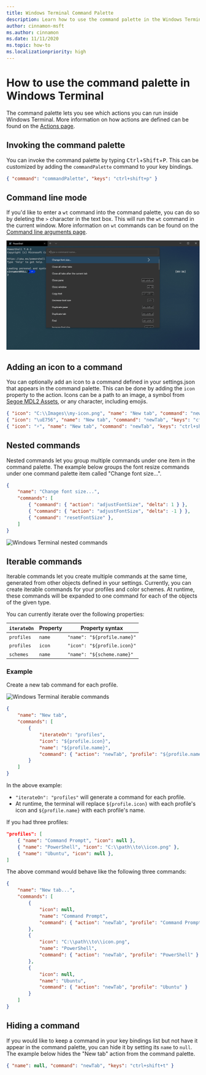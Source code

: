 ```yaml
---
title: Windows Terminal Command Palette
description: Learn how to use the command palette in the Windows Terminal.
author: cinnamon-msft
ms.author: cinnamon
ms.date: 11/11/2020
ms.topic: how-to 
ms.localizationpriority: high
---
```


# How to use the command palette in Windows Terminal

The command palette lets you see which actions you can run inside Windows Terminal. More information on how actions are defined can be found on the [Actions page](./customize-settings/actions.md).

## Invoking the command palette

You can invoke the command palette by typing <kbd>Ctrl</kbd>+<kbd>Shift</kbd>+<kbd>P</kbd>. This can be customized by adding the `commandPalette` command to your key bindings.

```json
{ "command": "commandPalette", "keys": "ctrl+shift+p" }
```

## Command line mode

If you'd like to enter a `wt` command into the command palette, you can do so by deleting the `>` character in the text box. This will run the `wt` command in the current window. More information on `wt` commands can be found on the [Command line arguments page](./command-line-arguments.md).

![Windows Terminal command line mode](./images/command-palette-command-line-mode.gif)

## Adding an icon to a command

You can optionally add an icon to a command defined in your settings.json that appears in the command palette. This can be done by adding the `icon` property to the action. Icons can be a path to an image, a symbol from [Segoe MDL2 Assets](https://docs.microsoft.com/windows/uwp/design/style/segoe-ui-symbol-font), or any character, including emojis.

```json
{ "icon": "C:\\Images\\my-icon.png", "name": "New tab", "command": "newTab", "keys": "ctrl+shift+t" },
{ "icon": "\uE756", "name": "New tab", "command": "newTab", "keys": "ctrl+shift+t" },
{ "icon": "⚡", "name": "New tab", "command": "newTab", "keys": "ctrl+shift+t" }
```

## Nested commands

Nested commands let you group multiple commands under one item in the command palette. The example below groups the font resize commands under one command palette item called "Change font size...".

```json
{
    "name": "Change font size...",
    "commands": [
        { "command": { "action": "adjustFontSize", "delta": 1 } },
        { "command": { "action": "adjustFontSize", "delta": -1 } },
        { "command": "resetFontSize" },
    ]
}
```

![Windows Terminal nested commands](./images/command-palette-nested-commands.gif)

## Iterable commands

Iterable commands let you create multiple commands at the same time, generated from other objects defined in your settings. Currently, you can create iterable commands for your profiles and color schemes. At runtime, these commands will be expanded to one command for each of the objects of the given type.

You can currently iterate over the following properties:

| `iterateOn` | Property | Property syntax |
| ----------- | -------- | --------------- |
| `profiles` | `name` | `"name": "${profile.name}"` |
| `profiles` | `icon` | `"icon": "${profile.icon}"` |
| `schemes` | `name` | `"name": "${scheme.name}"` |

### Example

Create a new tab command for each profile.

![Windows Terminal iterable commands](./images/command-palette-iterable-commands.gif)

```json
{
    "name": "New tab",
    "commands": [
        {
            "iterateOn": "profiles",
            "icon": "${profile.icon}",
            "name": "${profile.name}",
            "command": { "action": "newTab", "profile": "${profile.name}" }
        }
    ]
}
```

In the above example:

- `"iterateOn": "profiles"` will generate a command for each profile.
- At runtime, the terminal will replace `${profile.icon}` with each profile's icon and `${profile.name}` with each profile's name.

If you had three profiles:

```json
"profiles": [
	{ "name": "Command Prompt", "icon": null },
	{ "name": "PowerShell", "icon": "C:\\path\\to\\icon.png" },
	{ "name": "Ubuntu", "icon": null },
]
```

The above command would behave like the following three commands:

```json
{
    "name": "New tab...",
    "commands": [
        {
            "icon": null,
            "name": "Command Prompt",
            "command": { "action": "newTab", "profile": "Command Prompt" }
        },
        {
            "icon": "C:\\path\\to\\icon.png",
            "name": "PowerShell",
            "command": { "action": "newTab", "profile": "PowerShell" }
        },
        {
            "icon": null,
            "name": "Ubuntu",
            "command": { "action": "newTab", "profile": "Ubuntu" }
        }
    ]
}
```

## Hiding a command

If you would like to keep a command in your key bindings list but not have it appear in the command palette, you can hide it by setting its `name` to `null`. The example below hides the "New tab" action from the command palette.

```json
{ "name": null, "command": "newTab", "keys": "ctrl+shift+t" }
```
